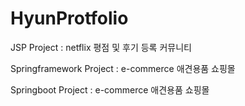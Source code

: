 # HyunProtfolio

JSP Project : netflix 평점 및 후기 등록 커뮤니티

Springframework Project : e-commerce 애견용품 쇼핑몰

Springboot Project : e-commerce 애견용품 쇼핑몰
